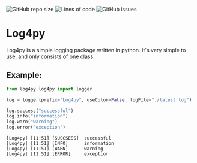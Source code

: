 ![GitHub repo size](https://img.shields.io/github/repo-size/PaddeCraft/Log4py?label=total%20size) ![Lines of code](https://img.shields.io/tokei/lines/github/PaddeCraft/Log4py) ![GitHub issues](https://img.shields.io/github/issues-raw/PaddeCraft/Log4py?label=issues)

# Log4py

Log4py is a simple logging package written in python. It´s very simple to use, and only consists of one class.

## Example:

```py
from log4py.log4py import logger

log = logger(prefix="Log4py", useColor=False, logFile="./latest.log")

log.success("successful")
log.info("information")
log.warn("warning")
log.error("exception")
```
```
[Log4py] [11:51] [SUCCSESS]  successful
[Log4py] [11:51] [INFO]      information
[Log4py] [11:51] [WARN]      warning    
[Log4py] [11:51] [ERROR]     exception
```